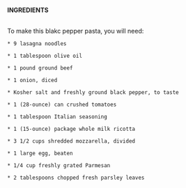 **INGREDIENTS**<br><br>

To make this blakc pepper pasta, you will need:

    * 9 lasagna noodles
    
    * 1 tablespoon olive oil
    
    * 1 pound ground beef
    
    * 1 onion, diced
    
    * Kosher salt and freshly ground black pepper, to taste
    
    * 1 (28-ounce) can crushed tomatoes
    
    * 1 tablespoon Italian seasoning
    
    * 1 (15-ounce) package whole milk ricotta
    
    * 3 1/2 cups shredded mozzarella, divided
    
    * 1 large egg, beaten
    
    * 1/4 cup freshly grated Parmesan
    
    * 2 tablespoons chopped fresh parsley leaves
